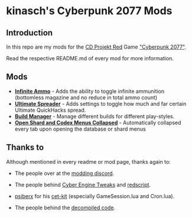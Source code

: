 # kinasch's Cyberpunk 2077 Mods

## Introduction

In this repo are my mods for the [CD Projekt Red](https://www.cdprojektred.com/en/) Game ["Cyberpunk 2077"](https://www.cyberpunk.net/us/en/).

Read the respective README.md of every mod for more information.

## Mods

* [**Infinite Ammo**](https://github.com/kinasch/cp2077_mods/tree/main/infiniteammo) - Adds the ability to toggle infinite ammunition (bottomless magazine and no reduce in total ammo count)
* [**Ultimate Spreader**](https://github.com/kinasch/cp2077_mods/tree/main/ultimate_spreading) - Adds settings to toggle how much and far certain Ultimate QuickHacks spread.
* [**Build Manager**](https://github.com/kinasch/cp2077_mods/tree/main/buildmanager) - Manage different builds for different play-styles.
* [**Open Shard and Codex Menus Collapsed**](https://github.com/kinasch/cp2077_mods/tree/main/shardcodexcollapsed) - Automatically collapsed every tab upon opening the database or shard menus

## Thanks to

Although mentioned in every readme or mod page, thanks again to:

* The people over at the [modding discord](https://discord.gg/Epkq79kd96).

* The people behind [Cyber Engine Tweaks](https://github.com/yamashi/CyberEngineTweaks) and [redscript](https://github.com/jac3km4/redscript).

* [psiberx](https://www.nexusmods.com/users/108159138) for his [cet-kit](https://github.com/psiberx/cp2077-cet-kit) (especially GameSession.lua and Cron.lua).

* The people behind the [decompiled code](https://codeberg.org/adamsmasher/cyberpunk).
